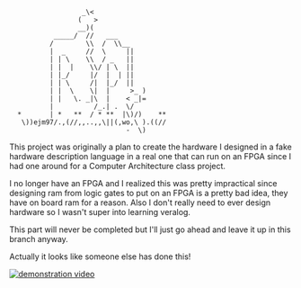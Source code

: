 ```
                  _\<
                 (   >
                 __)(
           _____/  //   ___
          /        \\  /  \\__
          |  _     //  \     ||
          | | \    \\  / _   ||
          | |  |    \\/ | \  ||
          | |_/     |/  |  | ||
          | | \     /|  |_/  ||
          | |  \    \|  |     >_ )
          | |   \. _|\  |    < _|=
          |          /_.| .  \/
  *       | *   **  / * **  |\)/)    **
   \))ejm97/.,(//,,..,,\||(,wo,\ ).((//
                             -  \)
```                             

This project was originally a plan to create the hardware I designed in a fake
hardware description language in a real one that can run on an FPGA since I had
one around for a Computer Architecture class project.

I no longer have an FPGA and I realized this was pretty impractical since
designing ram from logic gates to put on an FPGA is a pretty bad idea, they have
on board ram for a reason. Also I don't really need to ever design hardware so I
wasn't super into learning veralog.

This part will never be completed but I'll just go ahead and leave it up in this
branch anyway.

Actually it looks like someone else has done this!

[![demonstration video](http://img.youtube.com/vi/UHty1KKjaZw/0.jpg)](http://www.youtube.com/watch?v=UHty1KKjaZw)